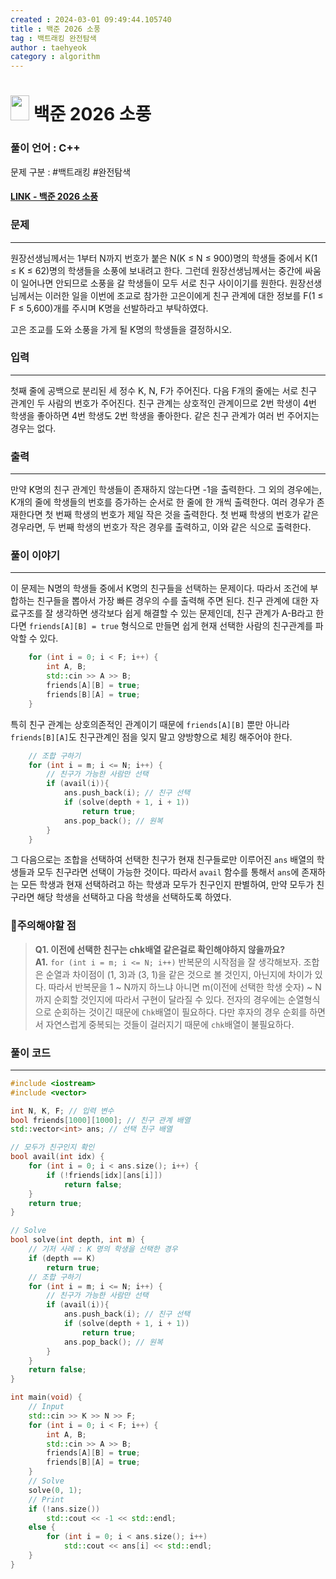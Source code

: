 ```yaml
---
created : 2024-03-01 09:49:44.105740
title : 백준 2026 소풍
tag : 백트래킹 완전탐색
author : taehyeok
category : algorithm
---
```

# <img src="https://d2gd6pc034wcta.cloudfront.net/tier/14.svg" width="30" height="40"> 백준 2026 소풍


### 풀이 언어 : C++

문제 구분 : #백트래킹 #완전탐색
#### [LINK - 백준 2026 소풍](https://www.acmicpc.net/problem/2026)

### 문제
<hr>

원장선생님께서는 1부터 N까지 번호가 붙은 N(K ≤ N ≤ 900)명의 학생들 중에서 K(1 ≤ K ≤ 62)명의 학생들을 소풍에 보내려고 한다. 그런데 원장선생님께서는 중간에 싸움이 일어나면 안되므로 소풍을 갈 학생들이 모두 서로 친구 사이이기를 원한다. 원장선생님께서는 이러한 일을 이번에 조교로 참가한 고은이에게 친구 관계에 대한 정보를 F(1 ≤ F ≤ 5,600)개를 주시며 K명을 선발하라고 부탁하였다.

고은 조교를 도와 소풍을 가게 될 K명의 학생들을 결정하시오.

### 입력
<hr>

첫째 줄에 공백으로 분리된 세 정수 K, N, F가 주어진다. 다음 F개의 줄에는 서로 친구 관계인 두 사람의 번호가 주어진다. 친구 관계는 상호적인 관계이므로 2번 학생이 4번 학생을 좋아하면 4번 학생도 2번 학생을 좋아한다. 같은 친구 관계가 여러 번 주어지는 경우는 없다.
### 출력
<hr>

만약 K명의 친구 관계인 학생들이 존재하지 않는다면 -1을 출력한다. 그 외의 경우에는, K개의 줄에 학생들의 번호를 증가하는 순서로 한 줄에 한 개씩 출력한다. 여러 경우가 존재한다면 첫 번째 학생의 번호가 제일 작은 것을 출력한다. 첫 번째 학생의 번호가 같은 경우라면, 두 번째 학생의 번호가 작은 경우를 출력하고, 이와 같은 식으로 출력한다.
### 풀이 이야기
<hr>

이 문제는 N명의 학생들 중에서 K명의 친구들을 선택하는 문제이다. 따라서 조건에 부합하는 친구들을 뽑아서 가장 빠른 경우의 수를 출력해 주면 된다. 친구 관계에 대한 자료구조를 잘 생각하면 생각보다 쉽게 해결할 수 있는 문제인데, 친구 관계가 A-B라고 한다면 `friends[A][B] = true` 형식으로 만들면 쉽게 현재 선택한 사람의 친구관계를 파악할 수 있다.

```c++
    for (int i = 0; i < F; i++) {
        int A, B;
        std::cin >> A >> B;
        friends[A][B] = true;
        friends[B][A] = true;
    }
```
특히 친구 관계는 상호의존적인 관계이기 때문에 `friends[A][B]` 뿐만 아니라 `friends[B][A]`도 친구관계인 점을 잊지 말고 양방향으로 체킹 해주어야 한다.

```c++
    // 조합 구하기
    for (int i = m; i <= N; i++) {
        // 친구가 가능한 사람만 선택
        if (avail(i)){
            ans.push_back(i); // 친구 선택
            if (solve(depth + 1, i + 1))
                return true;
            ans.pop_back(); // 원복
        }
    }
```
그 다음으로는 조합을 선택하여 선택한 친구가 현재 친구들로만 이루어진 `ans` 배열의 학생들과 모두 친구라면 선택이 가능한 것이다. 따라서 `avail` 함수를 통해서 `ans`에 존재하는 모든 학생과 현재 선택하려고 하는 학생과 모두가 친구인지 판별하여, 만약 모두가 친구라면 해당 학생을 선택하고 다음 학생을 선택하도록 하였다.

### 🚨주의해야할 점
>**Q1. 이전에 선택한 친구는 chk배열 같은걸로 확인해야하지 않을까요?**  
>**A1.** `for (int i = m; i <= N; i++)` 반복문의 시작점을 잘 생각해보자. 조합은 순열과 차이점이 (1, 3)과 (3, 1)을 같은 것으로 볼 것인지, 아닌지에 차이가 있다. 따라서 반복문을 1 ~ N까지 하느냐 아니면 m(이전에 선택한 학생 숫자) ~ N 까지 순회할 것인지에 따라서 구현이 달라질 수 있다. 전자의 경우에는 순열형식으로 순회하는 것이긴 때문에 `Chk`배열이 필요하다. 다만 후자의 경우 순회를 하면서 자연스럽게 중복되는 것들이 걸러지기 때문에 `chk`배열이 불필요하다.


### 풀이 코드
<hr>

``` c++
#include <iostream>
#include <vector>

int N, K, F; // 입력 변수
bool friends[1000][1000]; // 친구 관계 배열
std::vector<int> ans; // 선택 친구 배열

// 모두가 친구인지 확인
bool avail(int idx) {
    for (int i = 0; i < ans.size(); i++) {
        if (!friends[idx][ans[i]])
            return false;
    }
    return true;
}

// Solve
bool solve(int depth, int m) {
    // 기저 사례 : K 명의 학생을 선택한 경우
    if (depth == K)
        return true;
    // 조합 구하기
    for (int i = m; i <= N; i++) {
        // 친구가 가능한 사람만 선택
        if (avail(i)){
            ans.push_back(i); // 친구 선택
            if (solve(depth + 1, i + 1))
                return true;
            ans.pop_back(); // 원복
        }
    }
    return false;
}

int main(void) {
    // Input
    std::cin >> K >> N >> F;
    for (int i = 0; i < F; i++) {
        int A, B;
        std::cin >> A >> B;
        friends[A][B] = true;
        friends[B][A] = true;
    }
    // Solve
    solve(0, 1);
    // Print
    if (!ans.size())
        std::cout << -1 << std::endl;
    else {
        for (int i = 0; i < ans.size(); i++)
            std::cout << ans[i] << std::endl;
    }
}
```
